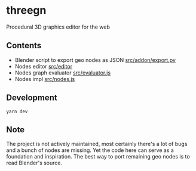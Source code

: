 # threegn

Procedural 3D graphics editor for the web

## Contents

- Blender script to export geo nodes as JSON [src/addon/export.py](https://github.com/roman01la/threegn/blob/main/src/addon/export.py)
- Nodes editor [src/editor](https://github.com/roman01la/threegn/tree/main/src/editor)
- Nodes graph evaluator [src/evaluator.js](https://github.com/roman01la/threegn/blob/main/src/evaluator.js)
- Nodes impl [src/nodes.js](https://github.com/roman01la/threegn/blob/main/src/nodes.js)

## Development

```
yarn dev
```

## Note

The project is not actively maintained, most certainly there's a lot of bugs and a bunch of nodes are missing. Yet the code here can serve as a foundation and inspiration. The best way to port remaining geo nodes is to read Blender's source.
